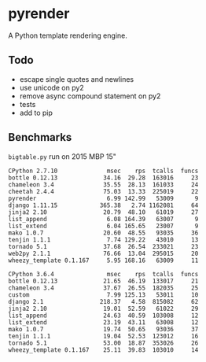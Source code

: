 # pyrender

A Python template rendering engine.

## Todo

* escape single quotes and newlines
* use unicode on py2
* remove async compound statement on py2
* tests
* add to pip

## Benchmarks

`bigtable.py` run on 2015 MBP 15"

    CPython 2.7.10              msec    rps  tcalls  funcs
    bottle 0.12.13             34.16  29.28  163016     23
    chameleon 3.4              35.55  28.13  161033     24
    cheetah 2.4.4              75.03  13.33  225019     22
    pyrender                    6.99 142.99   53009      9
    django 1.11.15            365.38   2.74 1162081     64
    jinja2 2.10                20.79  48.10   61019     27
    list_append                 6.08 164.39   63007      9
    list_extend                 6.04 165.65   23007      9
    mako 1.0.7                 20.60  48.55   93035     36
    tenjin 1.1.1                7.74 129.22   43010     13
    tornado 5.1                37.68  26.54  233021     23
    web2py 2.1.1               76.66  13.04  295015     20
    wheezy_template 0.1.167     5.95 168.16   63009     11

    CPython 3.6.4               msec    rps  tcalls  funcs
    bottle 0.12.13             21.65  46.19  133017     21
    chameleon 3.4              37.67  26.55  182035     25
    custom                      7.99 125.13   53011     10
    django 2.1                218.37   4.58  815082     62
    jinja2 2.10                19.01  52.59   61022     29
    list_append                24.63  40.59  103008     12
    list_extend                23.19  43.11   63008     12
    mako 1.0.7                 19.74  50.65   93036     37
    tenjin 1.1.1               19.04  52.53  123012     16
    tornado 5.1                53.00  18.87  353026     26
    wheezy_template 0.1.167    25.11  39.83  103010     14
